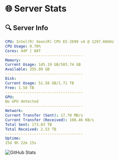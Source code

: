 # 🌐 Server Stats
## 🔍 Server Info
```yaml
CPU: Intel(R) Xeon(R) CPU E5-2699 v4 @ 1297.66GHz
CPU Usage: 0.70%
Cores: 44P | 88T
-----------------------------------
Memory:
Current Usage: 145.19 GB/503.74 GB
Available: 355.09 GB
-----------------------------------
Disk:
Current Usage: 51.58 GB/1.71 TB
Free: 1.58 TB
-----------------------------------
GPU:
No GPU detected
-----------------------------------
Network:
Current Transfer (Sent): 17.70 MB/s
Current Transfer (Received): 108.46 KB/s
Total Sent: 173.03 TB
Total Received: 2.53 TB
-----------------------------------
Uptime:
25d 9h 22m 15s
```
![GitHub Stats](https://img.shields.io/badge/Updated-2025-03-05_08:05:33-blue)